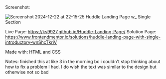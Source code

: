 Screenshot:

![Screenshot 2024-12-22 at 22-15-25 Huddle Landing Page w_ Single Section](https://github.com/user-attachments/assets/d4168d89-521d-4418-85ef-d06e31fccc97)

Live Page: https://ks9927.github.io/Huddle-Landing-Page/
Solution Page: https://www.frontendmentor.io/solutions/huddle-landing-page-with-single-introductory-wnShcTkriV

Made with: HTML and CSS

Notes: finished this at like 3 in the morning bc i couldn't stop thinking about how to fix a problem I had. I do wish the text was similar to the design but otherwise not so bad
